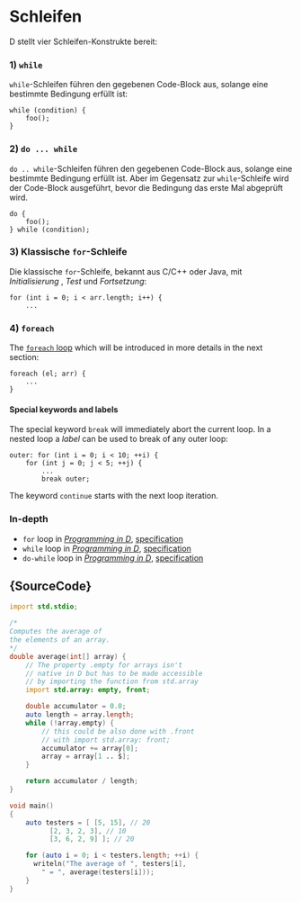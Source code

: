 # Schleifen

D stellt vier Schleifen-Konstrukte bereit:

### 1) `while`

`while`-Schleifen führen den gegebenen Code-Block aus,
solange eine bestimmte Bedingung erfüllt ist:

    while (condition) {
        foo();
    }

### 2) `do ... while`

`do .. while`-Schleifen führen den gegebenen Code-Block aus,
solange eine bestimmte Bedingung erfüllt ist. Aber im Gegensatz
zur `while`-Schleife wird der Code-Block ausgeführt, bevor 
die Bedingung das erste Mal abgeprüft wird.

    do {
        foo();
    } while (condition);

### 3) Klassische `for`-Schleife

Die klassische `for`-Schleife, bekannt aus C/C++ oder Java, 
mit _Initialisierung_ , _Test_ und _Fortsetzung_:

    for (int i = 0; i < arr.length; i++) {
        ...

### 4) `foreach`

The [`foreach` loop](basics/foreach) which will be introduced in more details
in the next section:

    foreach (el; arr) {
        ...
    }

#### Special keywords and labels

The special keyword `break` will immediately abort the current loop.
In a nested loop a _label_ can be used to break of any outer loop:

    outer: for (int i = 0; i < 10; ++i) {
        for (int j = 0; j < 5; ++j) {
            ...
            break outer;

The keyword `continue` starts with the next loop iteration.

### In-depth

- `for` loop in [_Programming in D_](http://ddili.org/ders/d.en/for.html), [specification](https://dlang.org/spec/statement.html#ForStatement)
- `while` loop in [_Programming in D_](http://ddili.org/ders/d.en/while.html), [specification](https://dlang.org/spec/statement.html#WhileStatement)
- `do-while` loop in [_Programming in D_](http://ddili.org/ders/d.en/do_while.html), [specification](https://dlang.org/spec/statement.html#do-statement)

## {SourceCode}

```d
import std.stdio;

/*
Computes the average of
the elements of an array.
*/
double average(int[] array) {
    // The property .empty for arrays isn't
    // native in D but has to be made accessible
    // by importing the function from std.array
    import std.array: empty, front;

    double accumulator = 0.0;
    auto length = array.length;
    while (!array.empty) {
        // this could be also done with .front
        // with import std.array: front;
        accumulator += array[0];
        array = array[1 .. $];
    }

    return accumulator / length;
}

void main()
{
    auto testers = [ [5, 15], // 20
          [2, 3, 2, 3], // 10
          [3, 6, 2, 9] ]; // 20

    for (auto i = 0; i < testers.length; ++i) {
      writeln("The average of ", testers[i],
        " = ", average(testers[i]));
    }
}
```
